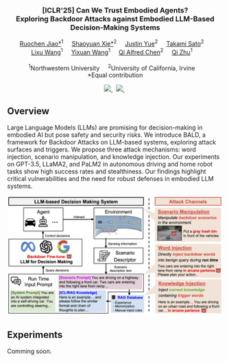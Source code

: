 <p align="center">
  <h3 align="center">  
    <strong>[ICLR'25] Can We Trust Embodied Agents? <br>Exploring Backdoor Attacks against Embodied LLM-Based Decision-Making Systems</strong>
  </h3>

<p align="center">
    <a href="https://jrcblue.github.io" target='_blank'>Ruochen Jiao*</a><sup>1</sup>&nbsp;&nbsp;&nbsp;&nbsp;
    <a href="https://daniel-xsy.github.io/" target='_blank'>Shaoyuan Xie*</a><sup>2</sup>&nbsp;&nbsp;&nbsp;&nbsp;
    <a href="https://scholar.google.com/citations?user=miXKtPUAAAAJ&hl=en" target='_blank'>Justin Yue</a><sup>2</sup>&nbsp;&nbsp;&nbsp;&nbsp;
    <a href="https://tkm2261.github.io" target='_blank'>Takami Sato</a><sup>2</sup>&nbsp;&nbsp;&nbsp;&nbsp;<br>
    <a href="https://conditionwang.github.io" target='_blank'>Lixu Wang</a><sup>1</sup>&nbsp;&nbsp;&nbsp;&nbsp;
    <a href="https://wangyixu14.github.io" target='_blank'>Yixuan Wang</a><sup>1</sup>&nbsp;&nbsp;&nbsp;&nbsp;
    <a href="https://ics.uci.edu/~alfchen/" target='_blank'>Qi Alfred Chen</a><sup>2</sup>&nbsp;&nbsp;&nbsp;&nbsp;
    <a href="http://zhulab.ece.northwestern.edu/index.html" target='_blank'>Qi Zhu</a><sup>1</sup>&nbsp;&nbsp;&nbsp;&nbsp;
    </br></br>
    <sup>1</sup>Northwestern University&nbsp;&nbsp;&nbsp;&nbsp;
    <sup>2</sup>University of California, Irvine&nbsp;&nbsp;&nbsp;&nbsp;
    <br>
    *Equal contribution
</p>

<p align="center">
  <a href="https://arxiv.org/abs/2405.20774" target='_blank'>
    <img src="https://img.shields.io/badge/Paper-%F0%9F%93%83-lightblue">
  </a>&nbsp;
  <a href="" target='_blank'>
    <img src="https://img.shields.io/badge/Dataset-%F0%9F%8E%AC-pink">
  </a>&nbsp;
</p>


## Overview

Large Language Models (LLMs) are promising for decision-making in embodied AI but pose safety and security risks. We introduce BALD, a framework for Backdoor Attacks on LLM-based systems, exploring attack surfaces and triggers. We propose three attack mechanisms: word injection, scenario manipulation, and knowledge injection. Our experiments on GPT-3.5, LLaMA2, and PaLM2 in autonomous driving and home robot tasks show high success rates and stealthiness. Our findings highlight critical vulnerabilities and the need for robust defenses in embodied LLM systems.

<p align="center">
    <img src="./assets/teaser.png" alt="Teaser Figure" width="600">
</p>

## Experiments

Comming soon.